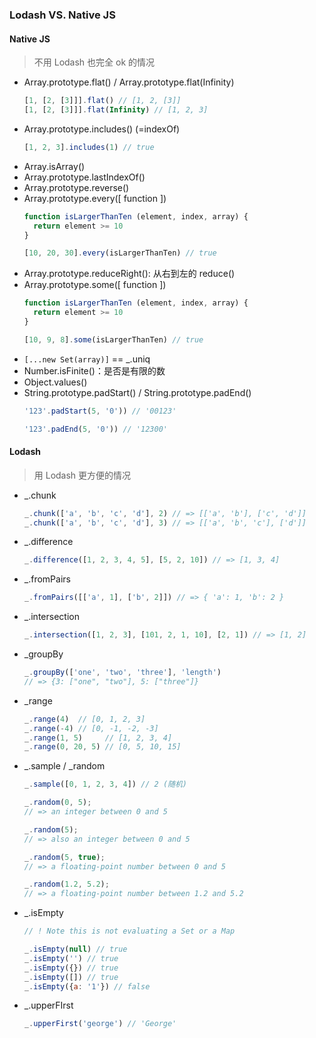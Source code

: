 ### Lodash VS. Native JS

#### Native JS 

> 不用 Lodash 也完全 ok 的情况

- Array.prototype.flat() / Array.prototype.flat(Infinity)
  ```js
  [1, [2, [3]]].flat() // [1, 2, [3]] 
  [1, [2, [3]]].flat(Infinity) // [1, 2, 3]
  ```
- Array.prototype.includes() (=indexOf)
  ```js
  [1, 2, 3].includes(1) // true
  ```
- Array.isArray()
- Array.prototype.lastIndexOf()
- Array.prototype.reverse()
- Array.prototype.every([ function ])
  ```js
  function isLargerThanTen (element, index, array) {
    return element >= 10
  }
  
  [10, 20, 30].every(isLargerThanTen) // true
  ```
- Array.prototype.reduceRight(): 从右到左的 reduce()
- Array.prototype.some([ function ])
  ```js
  function isLargerThanTen (element, index, array) {
    return element >= 10
  }
  
  [10, 9, 8].some(isLargerThanTen) // true
  ```
-  `[...new Set(array)]` == _.uniq
- Number.isFinite()：是否是有限的数
- Object.values()
- String.prototype.padStart() / String.prototype.padEnd()
  ```js
  '123'.padStart(5, '0')) // '00123'
  
  '123'.padEnd(5, '0')) // '12300'
  ```
#### Lodash

> 用 Lodash 更方便的情况

- _.chunk
  ```js
  _.chunk(['a', 'b', 'c', 'd'], 2) // => [['a', 'b'], ['c', 'd']]
  _.chunk(['a', 'b', 'c', 'd'], 3) // => [['a', 'b', 'c'], ['d']]
  ```
- _.difference
  ```js
  _.difference([1, 2, 3, 4, 5], [5, 2, 10]) // => [1, 3, 4]
  ```
- _.fromPairs
  ```js
  _.fromPairs([['a', 1], ['b', 2]]) // => { 'a': 1, 'b': 2 }
  ```
- _.intersection
  ```js
  _.intersection([1, 2, 3], [101, 2, 1, 10], [2, 1]) // => [1, 2]
  ```
- _groupBy
  ```js
  _.groupBy(['one', 'two', 'three'], 'length') 
  // => {3: ["one", "two"], 5: ["three"]}
  ```
- _range
  ```js
  _.range(4)  // [0, 1, 2, 3]
  _.range(-4) // [0, -1, -2, -3]
  _.range(1, 5)     // [1, 2, 3, 4]
  _.range(0, 20, 5) // [0, 5, 10, 15]
  ```
- _.sample / _random
  ```js
  _.sample([0, 1, 2, 3, 4]) // 2 (随机)
  
  _.random(0, 5);
  // => an integer between 0 and 5
  
  _.random(5);
  // => also an integer between 0 and 5
  
  _.random(5, true);
  // => a floating-point number between 0 and 5
  
  _.random(1.2, 5.2);
  // => a floating-point number between 1.2 and 5.2
  ```
- _.isEmpty
  ```js
  // ! Note this is not evaluating a Set or a Map
  
  _.isEmpty(null) // true
  _.isEmpty('') // true
  _.isEmpty({}) // true
  _.isEmpty([]) // true
  _.isEmpty({a: '1'}) // false
  ```
- _.upperFIrst
  ```js
  _.upperFirst('george') // 'George'
  ```